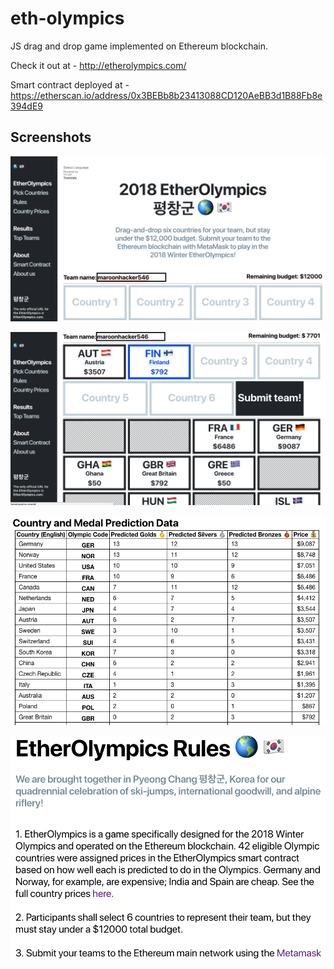 # eth-olympics
JS drag and drop game implemented on Ethereum blockchain.

Check it out at - http://etherolympics.com/

Smart contract deployed at -https://etherscan.io/address/0x3BEBb8b23413088CD120AeBB3d1B88Fb8e394dE9

## Screenshots

![alt text](https://raw.githubusercontent.com/toneloc/eth-olympics/master/Screen%20Shot%202018-04-13%20at%2010.17.38%20AM.png)




![alt text](https://raw.githubusercontent.com/toneloc/eth-olympics/master/Screen%20Shot%202018-04-13%20at%2010.17.59%20AM.png)





![alt text](https://raw.githubusercontent.com/toneloc/eth-olympics/master/Screen%20Shot%202018-04-13%20at%2010.19.02%20AM.png)





![alt text](https://raw.githubusercontent.com/toneloc/eth-olympics/master/Screen%20Shot%202018-04-13%20at%2010.19.20%20AM.png)



